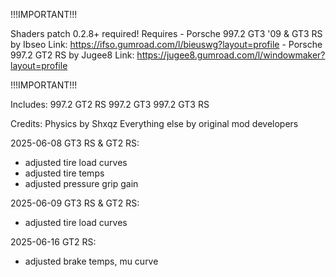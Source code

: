 !!!IMPORTANT!!!

Shaders patch 0.2.8+ required! 
Requires 
	- Porsche 997.2 GT3 '09 & GT3 RS by Ibseo
	  Link: https://ifso.gumroad.com/l/bieuswg?layout=profile
	- Porsche 997.2 GT2 RS by Jugee8
	  Link: https://jugee8.gumroad.com/l/windowmaker?layout=profile


!!!IMPORTANT!!!

Includes:
997.2 GT2 RS 
997.2 GT3
997.2 GT3 RS

Credits:
Physics by Shxqz
Everything else by original mod developers

2025-06-08
GT3 RS & GT2 RS:
- adjusted tire load curves
- adjusted tire temps
- adjusted pressure grip gain 

2025-06-09
GT3 RS & GT2 RS:
- adjusted tire load curves

2025-06-16
GT2 RS:
- adjusted brake temps, mu curve